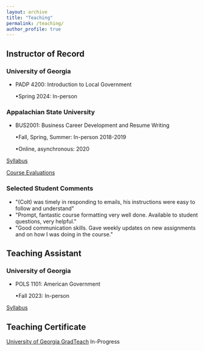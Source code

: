 ```yaml
---
layout: archive
title: "Teaching"
permalink: /teaching/
author_profile: true
---
```



## Instructor of Record

### University of Georgia
- PADP 4200: Introduction to Local Government

  •Spring 2024: In-person

### Appalachian State University 
- BUS2001: Business Career Development and Resume Writing 

  •Fall, Spring, Summer: In-person 2018-2019   
  
  •Online, asynchronous: 2020 

[Syllabus](/files/BUS2001Syllabus.pdf)

[Course Evaluations](/files/evaluation.pdf)

### Selected Student Comments

- "(Colt) was timely in responding to emails, his instructions were easy to follow and understand"
- "Prompt, fantastic course formatting very well done. Available to student questions, very helpful."
- "Good communication skills. Gave weekly updates on new assignments and on how I was doing in the course."

## Teaching Assistant
### University of Georgia
- POLS 1101: American Government

  •Fall 2023: In-person

[Syllabus](/files/POLS1101Syllabus.pdf)

## Teaching Certificate

[University of Georgia GradTeach](https://www.ctl.uga.edu/grad-student/programs/certificate/) In-Progress



